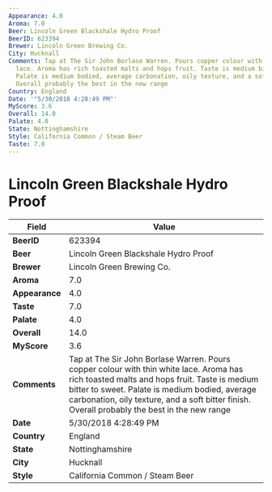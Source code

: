 ```yaml
---
Appearance: 4.0
Aroma: 7.0
Beer: Lincoln Green Blackshale Hydro Proof
BeerID: 623394
Brewer: Lincoln Green Brewing Co.
City: Hucknall
Comments: Tap at The Sir John Borlase Warren. Pours copper colour with thin white
  lace. Aroma has rich toasted malts and hops fruit. Taste is medium bitter to sweet.
  Palate is medium bodied, average carbonation, oily texture, and a soft bitter finish.
  Overall probably the best in the new range
Country: England
Date: '"5/30/2018 4:28:49 PM"'
MyScore: 3.6
Overall: 14.0
Palate: 4.0
State: Nottinghamshire
Style: California Common / Steam Beer
Taste: 7.0
---
```


# Lincoln Green Blackshale Hydro Proof

| Field         | Value |
|---------------|-------|
| **BeerID** | 623394 |
| **Beer** | Lincoln Green Blackshale Hydro Proof |
| **Brewer** | Lincoln Green Brewing Co. |
| **Aroma** | 7.0 |
| **Appearance** | 4.0 |
| **Taste** | 7.0 |
| **Palate** | 4.0 |
| **Overall** | 14.0 |
| **MyScore** | 3.6 |
| **Comments** | Tap at The Sir John Borlase Warren. Pours copper colour with thin white lace. Aroma has rich toasted malts and hops fruit. Taste is medium bitter to sweet. Palate is medium bodied, average carbonation, oily texture, and a soft bitter finish. Overall probably the best in the new range |
| **Date** | 5/30/2018 4:28:49 PM |
| **Country** | England |
| **State** | Nottinghamshire |
| **City** | Hucknall |
| **Style** | California Common / Steam Beer |
